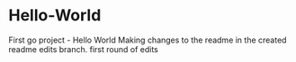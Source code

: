 # Hello-World
First go project - Hello World
Making changes to the readme in the created readme edits branch.
first round of edits
